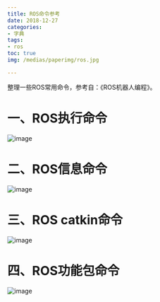 ```yaml
---
title: ROS命令参考
date: 2018-12-27
categories:
- 字典
tags:
- ros
toc: true
img: /medias/paperimg/ros.jpg

---
```

整理一些ROS常用命令，参考自：《ROS机器人编程》。<!-- more -->
# 一、ROS执行命令

![image](http://upload-images.jianshu.io/upload_images/16115686-d7bb5c55e178dbee.png?imageMogr2/auto-orient/strip%7CimageView2/2/w/1240)

# 二、ROS信息命令

![image](http://upload-images.jianshu.io/upload_images/16115686-a52cc05fd8588e38.png?imageMogr2/auto-orient/strip%7CimageView2/2/w/1240)

# 三、ROS catkin命令

![image](http://upload-images.jianshu.io/upload_images/16115686-563ec1c0d6324ce9.png?imageMogr2/auto-orient/strip%7CimageView2/2/w/1240)

# 四、ROS功能包命令

![image](http://upload-images.jianshu.io/upload_images/16115686-4d8403df1025615a.png?imageMogr2/auto-orient/strip%7CimageView2/2/w/1240)
